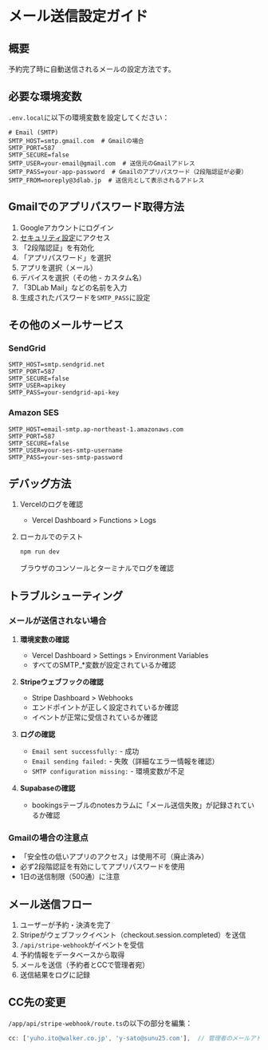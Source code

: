 # メール送信設定ガイド

## 概要
予約完了時に自動送信されるメールの設定方法です。

## 必要な環境変数

`.env.local`に以下の環境変数を設定してください：

```env
# Email (SMTP)
SMTP_HOST=smtp.gmail.com  # Gmailの場合
SMTP_PORT=587
SMTP_SECURE=false
SMTP_USER=your-email@gmail.com  # 送信元のGmailアドレス
SMTP_PASS=your-app-password  # Gmailのアプリパスワード（2段階認証が必要）
SMTP_FROM=noreply@3dlab.jp  # 送信元として表示されるアドレス
```

## Gmailでのアプリパスワード取得方法

1. Googleアカウントにログイン
2. [セキュリティ設定](https://myaccount.google.com/security)にアクセス
3. 「2段階認証」を有効化
4. 「アプリパスワード」を選択
5. アプリを選択（メール）
6. デバイスを選択（その他 - カスタム名）
7. 「3DLab Mail」などの名前を入力
8. 生成されたパスワードを`SMTP_PASS`に設定

## その他のメールサービス

### SendGrid
```env
SMTP_HOST=smtp.sendgrid.net
SMTP_PORT=587
SMTP_SECURE=false
SMTP_USER=apikey
SMTP_PASS=your-sendgrid-api-key
```

### Amazon SES
```env
SMTP_HOST=email-smtp.ap-northeast-1.amazonaws.com
SMTP_PORT=587
SMTP_SECURE=false
SMTP_USER=your-ses-smtp-username
SMTP_PASS=your-ses-smtp-password
```

## デバッグ方法

1. Vercelのログを確認
   - Vercel Dashboard > Functions > Logs

2. ローカルでのテスト
   ```bash
   npm run dev
   ```
   ブラウザのコンソールとターミナルでログを確認

## トラブルシューティング

### メールが送信されない場合

1. **環境変数の確認**
   - Vercel Dashboard > Settings > Environment Variables
   - すべてのSMTP_*変数が設定されているか確認

2. **Stripeウェブフックの確認**
   - Stripe Dashboard > Webhooks
   - エンドポイントが正しく設定されているか確認
   - イベントが正常に受信されているか確認

3. **ログの確認**
   - `Email sent successfully:` - 成功
   - `Email sending failed:` - 失敗（詳細なエラー情報を確認）
   - `SMTP configuration missing:` - 環境変数が不足

4. **Supabaseの確認**
   - bookingsテーブルのnotesカラムに「メール送信失敗」が記録されているか確認

### Gmailの場合の注意点

- 「安全性の低いアプリのアクセス」は使用不可（廃止済み）
- 必ず2段階認証を有効にしてアプリパスワードを使用
- 1日の送信制限（500通）に注意

## メール送信フロー

1. ユーザーが予約・決済を完了
2. Stripeがウェブフックイベント（checkout.session.completed）を送信
3. `/api/stripe-webhook`がイベントを受信
4. 予約情報をデータベースから取得
5. メールを送信（予約者とCCで管理者宛）
6. 送信結果をログに記録

## CC先の変更

`/app/api/stripe-webhook/route.ts`の以下の部分を編集：

```typescript
cc: ['yuho.ito@walker.co.jp', 'y-sato@sunu25.com'],  // 管理者のメールアドレス
```